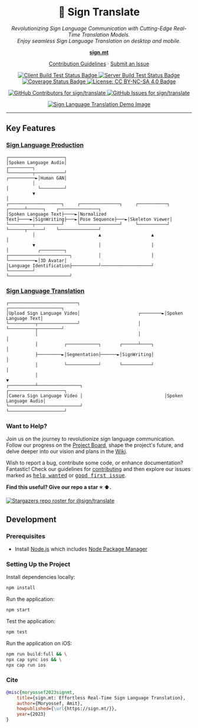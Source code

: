 <h1 align="center">👋 Sign Translate</h1>

<p align="center">
  <i>
    Revolutionizing Sign Language Communication with Cutting-Edge Real-Time Translation Models.
    <br>
    Enjoy seamless Sign Language Translation on desktop and mobile.
  </i>
</p>

<p align="center">
  <a href="https://sign.mt/"><strong>sign.mt</strong></a>
  <br>
</p>

<p align="center">
  <a href="https://github.com/sign/.github/blob/main/CONTRIBUTING.md">Contribution Guidelines</a>
  ·
  <a href="https://github.com/sign/translate/issues">Submit an Issue</a>
</p>

<p align="center">
  <a href="https://github.com/sign/translate/actions/workflows/client.yml">
    <img src="https://github.com/sign/translate/actions/workflows/client.yml/badge.svg" alt="Client Build Test Status Badge" />
  </a>
  <a href="https://github.com/sign/translate/actions/workflows/server.yml">
    <img src="https://github.com/sign/translate/actions/workflows/server.yml/badge.svg" alt="Server Build Test Status Badge" />
  </a>
  <a href="https://coveralls.io/github/sign/translate?branch=master">
    <img src="https://coveralls.io/repos/github/sign/translate/badge.svg?branch=master" alt="Coverage Status Badge" />
  </a>
  <a href="https://github.com/sign/translate/blob/master/LICENSE.md">
    <img src="https://img.shields.io/badge/License-CC%20BY--NC--SA%204.0-lightgrey.svg" alt="License: CC BY-NC-SA 4.0 Badge" />
  </a>
</p>

<p align="center">
  <a href="https://github.com/sign/translate/stargazers" target="_blank">
  </a>
  <a href="https://github.com/sign/translate/network/members" target="_blank">
  </a>
  <a href="https://github.com/sign/translate/stargazers" target="_blank">
    <img src="https://img.shields.io/github/contributors/sign/translate" alt="GitHub Contributors for sign/translate" />
  </a>
  <a href="https://github.com/sign/translate/issues" target="_blank">
    <img src="https://img.shields.io/github/issues/sign/translate" alt="GitHub Issues for sign/translate" />
  </a>
</p>

<p align="center">
  <a href="https://sign.mt" target="_blank">
    <img src="src/assets/promotional/about/hero.webp" alt="Sign Language Translation Demo Image" />
  </a>
</p>

<hr>

## Key Features

### [Sign Language Production](https://github.com/sign/translate/wiki/Spoken-to-Signed)

```
┌─────────────────────┐
│Spoken Language Audio│                                                              ┌─────────┐
└─────────┬───────────┘                                                  ┌──────────►│Human GAN│
          │                                                              │           └─────────┘
          ▼                                                              │
┌────────────────────┐     ┌───────────────┐     ┌───────────┐    ┌──────┴──────┐    ┌───────────────┐
│Spoken Language Text├────►│Normalized Text├────►│SignWriting├───►│Pose Sequence├───►│Skeleton Viewer│
└─────────┬──────────┘     └───────────────┘     └───────────┘    └──────┬──────┘    └───────────────┘
          │                        ▲                   ▲                 │
          ▼                        │                   │                 │           ┌─────────┐
┌───────────────────────┐          │                   │                 └──────────►│3D Avatar│
│Language Identification├──────────┘───────────────────┘                             └─────────┘
└───────────────────────┘
```

### [Sign Language Translation](https://github.com/sign/translate/wiki/Signed-to-Spoken)

```
┌──────────────────────────┐                                ┌────────────────────┐
│Upload Sign Language Video│                      ┌────────►│Spoken Language Text│
└──────────┬───────────────┘                      │         └──────────┬─────────┘
           │                                      │                    │
           │          ┌────────────┐       ┌──────┴────┐               │
           ├─────────►│Segmentation├──────►│SignWriting│               │
           │          └────────────┘       └───────────┘               │
           │                                                           ▼
┌──────────┴────────────────┐                               ┌─────────────────────┐
│Camera Sign Language Video │                               │Spoken Language Audio│
└───────────────────────────┘                               └─────────────────────┘
```

### Want to Help?

Join us on the journey to revolutionize sign language communication.
Follow our progress on the [Project Board][project-board],
shape the project's future,
and delve deeper into our vision and plans in the [Wiki][wiki].

Wish to report a bug, contribute some code, or enhance documentation? Fantastic!
Check our guidelines for [contributing][contributing] and then explore our issues marked as <kbd>[help wanted](https://github.com/sign/translate/labels/help%20wanted)</kbd> or <kbd>[good first issue](https://github.com/sign/translate/labels/good%20first%20issue)</kbd>.

**Find this useful? Give our repo a star :star: :arrow_up:.**

[![Stargazers repo roster for @sign/translate](https://reporoster.com/stars/sign/translate)](https://github.com/sign/translate/stargazers)

[wiki]: https://github.com/sign/translate/wiki/Spoken-to-Signed
[contributing]: https://github.com/sign/.github/blob/main/CONTRIBUTING.md
[project-board]: https://github.com/sign/translate/projects/1

## Development

### Prerequisites

- Install [Node.js] which includes [Node Package Manager][npm]

### Setting Up the Project

Install dependencies locally:

```bash
npm install
```

Run the application:

```bash
npm start
```

Test the application:

```bash
npm test
```

Run the application on iOS:

```bash
npm run build:full && \
npx cap sync ios && \
npx cap run ios
```

[node.js]: https://nodejs.org/
[npm]: https://www.npmjs.com/get-npm

### Cite

```bibtex
@misc{moryossef2023signmt,
    title={sign.mt: Effortless Real-Time Sign Language Translation},
    author={Moryossef, Amit},
    howpublished={\url{https://sign.mt/}},
    year={2023}
}
```

